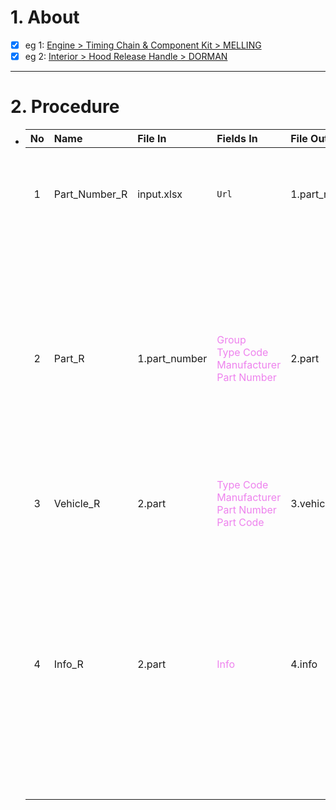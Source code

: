 # 1. About

- [x] eg 1: [Engine > Timing Chain & Component Kit > MELLING](https://www.rockauto.com/en/parts/melling,timing+chain+&+component+kit,5756)
- [x] eg 2: [Interior > Hood Release Handle > DORMAN](https://www.rockauto.com/en/parts/dorman,hood+release+cable,1360)

- - -

# 2. Procedure

- |No|Name|File In|Fields In|File Out|Fields Out|
  |:-:|:-|:-|:-|:-|:-|
  |1|Part_Number_R|input.xlsx|`Url`|1.part_number|A. `No`<sub>[int、Sort: True]</sub><br />B. `Group`<br />C. `Type`<br />D. `Type Code`<br />E. `Manufacturer`<br />F. `Part Number`<br />G. `Url`|
  |2|Part_R|1.part_number|<span style="color: violet;">Group</span><br /><span style="color: violet;">Type Code</span><br /><span style="color: violet;">Manufacturer</span><br /><span style="color: violet;">Part Number</span>|2.part|A. <span style="color: teal;">No</span><sub>[int、Sort: True]</sub><br />B. <span style="color: violet;">Group</span><br />C. <span style="color: teal;">Type</span><br />D. <span style="color: violet;">Type Code</span><br />E. <span style="color: violet;">Manufacturer</span><br />F. <span style="color: violet;">Part Number</span><br />G. `Note 1`<br />H. `Json_Note 2`<br />I. `Choose`<br />J. `Json_Price`<br />K. `Vehicle`<sub>[null]</sub><br />L. `OEM`<br />M. `Picture`<sub>[null]</sub><br />N. <span style="color: teal;">Url</span><br />O. `Info`<br />P. `Json_Src`<br />Q. `Part Code`<br />R. `JOIN_MPNTCPC`|
  |3|Vehicle_R|2.part|<span style="color: violet;">Type Code</span><br /><span style="color: violet;">Manufacturer</span><br /><span style="color: violet;">Part Number</span><br /><span style="color: violet;">Part Code</span>|3.vehicle|A. <span style="color: teal;">JOIN_MPNTCPC</span><sub>[Sort: True]</sub><br />B. <span style="color: violet;">Vehicle</span>|
  |4|Info_R|2.part|<span style="color: violet;">Info</span>|4.info|A. <span style="color: teal;">No</span><sub>[int、Sort: True]</sub><br />B. <span style="color: teal;">Group</span><br />C. <span style="color: teal;">Type</span><br />D. <span style="color: teal;">Type Code</span><br />E. <span style="color: teal;">Manufacturer</span><br />F. <span style="color: teal;">Part Number</span><br />G. <span style="color: teal;">Note 1</span><br />H. <span style="color: teal;">Json_Note 2</span><br />I. <span style="color: teal;">Choose</span><br />J. <span style="color: teal;">Json_Price</span><br />K. <span style="color: teal;">Vehicle</span><br />L. <span style="color: teal;">OEM</span><br />M. <span style="color: teal;">Picture</span><sub>[null]</sub><br />N. <span style="color: teal;">Url</span><br />O. <span style="color: violet;">Info</span><br />P. <span style="color: teal;">Json_Src</span><br />Q. `Json_Specification`<br />R. `Json_Kit`<br />S. <span style="color: teal;">Part Code</span><br />T. <span style="color: teal;">JOIN_MPNTCPC</span>|
